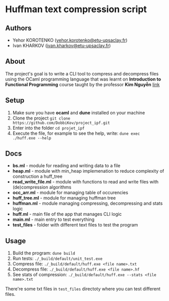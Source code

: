 # Huffman text compression script

## Authors
- Yehor KOROTENKO (yehor.korotenko@etu-upsaclay.fr)
- Ivan KHARKOV (ivan.kharkov@etu-upsaclay.fr)

## About
The project's goal is to write a CLI tool to compress and decompress files using the OCaml programming language that was learnt on **Introduction to Functional Programming** course taught by the professor **Kim Nguyễn** [link](https://usr.lmf.cnrs.fr/~kn/index_en.html)

## Setup
1. Make sure you have __ocaml__ and __dune__ installed on your machine
2. Clone the project `git clone https://github.com/DobbiKov/project_ipf.git`
3. Enter into the folder `cd projet_ipf`
4. Execute the file, for example to see the help, write: `dune exec ./huff.exe --help`

## Docs
- **bs.ml** - module for reading and writing data to a file
- **heap.ml** - module with min_heap implemenation to reduce complexity of construction a huff_tree
- **read_write_file.ml** - module with functions to read and write files with (de)compression algorithms
- **occ_arr.ml** - module for managing table of occurencies
- **huff_tree.ml** - module for managing huffman tree 
- **huffman.ml** - module managing compressing, decompressing and stats logic
- **huff.ml** - main file of the app that manages CLI logic
- **main.ml** - main entry to test everything
- **test_files** - folder with different text files to test the program

## Usage
1. Build the program: `dune build`
2. Run tests: `./_build/default/unit_test.exe`
3. Compress file: `./_build/default/huff.exe <file name>.txt`
4. Decompress file: `./_build/default/huff.exe <file name>.hf`
5. See stats of compression:  `./_build/default/huff.exe --stats <file name>.txt`

There're some txt files in `test_files` directoty where you can test different files.

